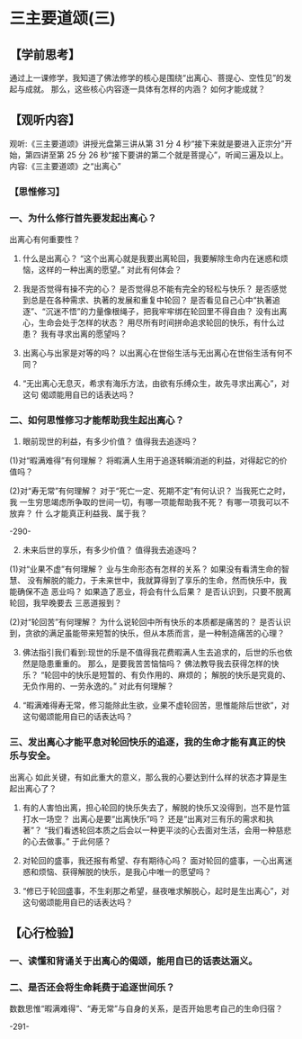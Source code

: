 

# 三主要道颂(三)

## 【学前思考】

通过上一课修学，我知道了佛法修学的核心是围绕“出离心、菩提心、空性见”的发起与成就。
那么，这些核心内容逐一具体有怎样的内涵？
如何才能成就？

## 【观听内容】

观听:《三主要道颂》讲授光盘第三讲从第 31 分 4 秒“接下来就是要进入正宗分”开始，第四讲至第 25 分 26 秒“接下要讲的第二个就是菩提心”，听闻三遍及以上。
内容:《三主要道颂》之“出离心”

### 【思惟修习】

### 一、为什么修行首先要发起出离心？

出离心有何重要性？

1. 什么是出离心？
   “这个出离心就是我要出离轮回，我要解除生命内在迷惑和烦恼，这样的一种出离的愿望。”
   对此有何体会？

2. 我是否觉得有操不完的心？
   是否觉得总不能有完全的轻松与快乐？
   是否感觉到总是在各种需求、执著的发展和重复中轮回？
   是否看见自己心中“执著追逐”、“沉迷不悟”的力量像根绳子，把我牢牢绑在轮回里不得自由？
   没有出离心，生命会处于怎样的状态？
   用尽所有时间拼命追求轮回的快乐，有什么过患？
   我有寻求出离的愿望吗？

3. 出离心与出家是对等的吗？
   以出离心在世俗生活与无出离心在世俗生活有何不同？
4. “无出离心无息灭，希求有海乐方法，由欲有乐缚众生，故先寻求出离心”，对这句
   偈颂能用自已的话表达吗？

### 二、如何思惟修习才能帮助我生起出离心？

1. 眼前现世的利益，有多少价值？
   值得我去追逐吗？

(1)对“暇满难得”有何理解？
将暇满人生用于追逐转瞬消逝的利益，对得起它的价值吗？

(2)对“寿无常”有何理解？
对于“死亡一定、死期不定”有何认识？
当我死亡之时，我
一生穷思竭虑所争取的世间一切，有哪一项能帮助我不死？
有哪一项我可以不放弃？
什
么才能真正利益我、属于我？

-290-

2. 未来后世的享乐，有多少价值？
   值得我去追逐吗？

(1)对“业果不虚”有何理解？
业与生命形态有怎样的关系？
如果没有看清生命的智慧、
没有解脱的能力，于未来世中，我就算得到了享乐的生命，然而快乐中，我能确保不造
恶业吗？
如果造了恶业，将会有什么后果？
是否认识到，只要不脱离轮回，我早晚要去
三恶道报到？

(2)对“轮回苦”有何理解？
为什么说轮回中所有快乐的本质都是痛苦的？
是否认识到，贪欲的满足虽能带来短暂的快乐，但从本质而言，是一种制造痛苦的心理？

3. 佛法指引我们看到:现世的乐是不值得我花费暇满人生去追求的，后世的乐也依然是隐患重重的。
   那么，是要我苦苦恼恼吗？
   佛法教导我去获得怎样的快乐？
   “轮回中的快乐是短暂的、有负作用的、麻烦的；
   解脱的快乐是究竟的、无负作用的、一劳永逸的。”
   对此有何理解？

4. “暇满难得寿无常，修习能除此生欲，业果不虚轮回苦，思惟能除后世欲”，对这句偈颂能用自已的话表达吗？

### 三、发出离心才能平息对轮回快乐的追逐，我的生命才能有真正的快乐与安全。

出离心
如此关键，有如此重大的意义，那么我的心要达到什么样的状态才算是生起出离心了？

1. 有的人害怕出离，担心轮回的快乐失去了，解脱的快乐又没得到，岂不是竹篮打水一场空？
   出离心是要“出离快乐”吗？
   还是“出离对三有乐的需求和执著”？
   “我们看透轮回本质之后会以一种更平淡的心去面对生活，会用一种慈悲的心去做事。”
   于此何感？

2. 对轮回的盛事，我还报有希望、存有期待心吗？
   面对轮回的盛事，一心出离迷惑和烦恼、获得解脱的快乐，是我心中唯一的愿望吗？

3. “修已于轮回盛事，不生刹那之希望，昼夜唯求解脱心，起时是生出离心”，对这句偈颂能用自已的话表达吗？

## 【心行检验】

### 一、读懂和背诵关于出离心的偈颂，能用自已的话表达涵义。

### 二、是否还会将生命耗费于追逐世间乐？

数数思惟“暇满难得”、“寿无常”与自身的关系，是否开始思考自己的生命归宿？

-291-